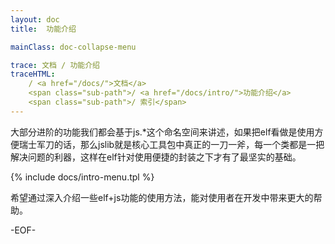 ```yaml
---
layout: doc
title:  功能介绍

mainClass: doc-collapse-menu

trace: 文档 / 功能介绍
traceHTML: 
    / <a href="/docs/">文档</a>
    <span class="sub-path">/ <a href="/docs/intro/">功能介绍</a>
    <span class="sub-path">/ 索引</span>
---
```


大部分进阶的功能我们都会基于js.*这个命名空间来讲述，如果把elf看做是使用方便瑞士军刀的话，那么jslib就是核心工具包中真正的一刀一斧，每一个类都是一把解决问题的利器，这样在elf针对使用便捷的封装之下才有了最坚实的基础。

{% include docs/intro-menu.tpl %}

希望通过深入介绍一些elf+js功能的使用方法，能对使用者在开发中带来更大的帮助。

-EOF-